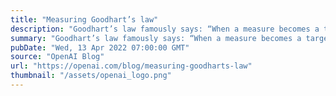 ```yaml
---
title: "Measuring Goodhart’s law"
description: "Goodhart’s law famously says: “When a measure becomes a target, it ceases to be a good measure.” Although originally from economics, it’s something we have to grapple with at OpenAI when figuring out how to optimize objectives that are difficult or costly to measure."
summary: "Goodhart’s law famously says: “When a measure becomes a target, it ceases to be a good measure.” Although originally from economics, it’s something we have to grapple with at OpenAI when figuring out how to optimize objectives that are difficult or costly to measure."
pubDate: "Wed, 13 Apr 2022 07:00:00 GMT"
source: "OpenAI Blog"
url: "https://openai.com/blog/measuring-goodharts-law"
thumbnail: "/assets/openai_logo.png"
---
```


